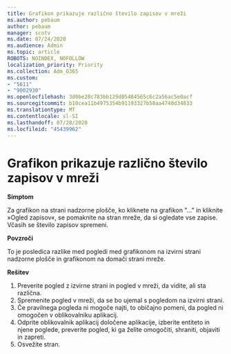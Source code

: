 ```yaml
---
title: Grafikon prikazuje različno število zapisov v mreži
ms.author: pebaum
author: pebaum
manager: scotv
ms.date: 07/24/2020
ms.audience: Admin
ms.topic: article
ROBOTS: NOINDEX, NOFOLLOW
localization_priority: Priority
ms.collection: Adm_O365
ms.custom:
- "5611"
- "9002930"
ms.openlocfilehash: 3d0be28c783bb129d05484565c6c2a56ac5e0acf
ms.sourcegitcommit: b10cea11b4975354b91193327b58aa4740d34833
ms.translationtype: MT
ms.contentlocale: sl-SI
ms.lasthandoff: 07/28/2020
ms.locfileid: "45439962"
---
```

# <a name="chart-shows-different-number-of-records-in-grid"></a>Grafikon prikazuje različno število zapisov v mreži

**Simptom**

Za grafikon na strani nadzorne plošče, ko kliknete na grafikon "..." in kliknite »Ogled zapisov«, se pomaknite na stran mreže, da si ogledate vse zapise. Včasih se število zapisov spremeni.

**Povzroči**

To je posledica razlike med pogledi med grafikonom na izvirni strani nadzorne plošče in grafikonom na domači strani mreže.  

**Rešitev**

1. Preverite pogled z izvirne strani in pogled v mreži, da vidite, ali sta različna.
2. Spremenite pogled v mreži, da se bo ujemal s pogledom na izvirni strani.
3. Če pravilnega pogleda ni mogoče najti, to običajno pomeni, da pogled ni omogočen v oblikovalniku aplikacij.
4. Odprite oblikovalnik aplikacij določene aplikacije, izberite entiteto in njene poglede, preverite pogled, ki ga želite omogočiti, shraniti, objaviti in zapreti.
5. Osvežite stran.